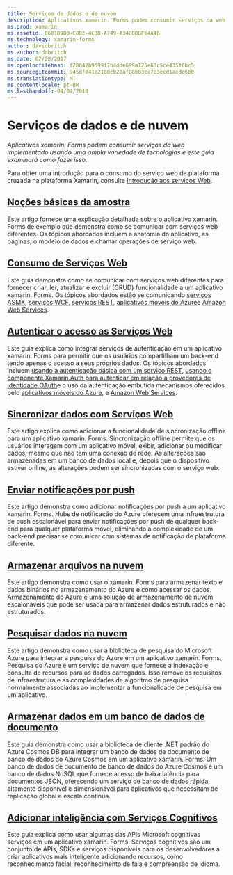 ```yaml
---
title: Serviços de dados e de nuvem
description: Aplicativos xamarin. Forms podem consumir serviços da web implementado usando uma ampla variedade de tecnologias e este guia examinará como fazer isso.
ms.prod: xamarin
ms.assetid: 0601D9D0-C8D2-4C3B-A749-A340BDBF64A4ß
ms.technology: xamarin-forms
author: davidbritch
ms.author: dabritch
ms.date: 02/28/2017
ms.openlocfilehash: f20042b9599f7b4dde699a125e63c5ce435f6bc5
ms.sourcegitcommit: 945df041e2180cb20af08b83cc703ecd1aedc6b0
ms.translationtype: MT
ms.contentlocale: pt-BR
ms.lasthandoff: 04/04/2018
---
```

# <a name="data--cloud-services"></a>Serviços de dados e de nuvem

_Aplicativos xamarin. Forms podem consumir serviços da web implementado usando uma ampla variedade de tecnologias e este guia examinará como fazer isso._

Para obter uma introdução para o consumo do serviço web de plataforma cruzada na plataforma Xamarin, consulte [Introdução aos serviços Web](~/cross-platform/data-cloud/web-services/index.md).

## <a name="understanding-the-samplexamarin-formsdata-cloudwalkthroughmd"></a>[Noções básicas da amostra](~/xamarin-forms/data-cloud/walkthrough.md)

Este artigo fornece uma explicação detalhada sobre o aplicativo xamarin. Forms de exemplo que demonstra como se comunicar com serviços web diferentes. Os tópicos abordados incluem a anatomia do aplicativo, as páginas, o modelo de dados e chamar operações de serviço web.

## <a name="consuming-web-servicesxamarin-formsdata-cloudconsumingindexmd"></a>[Consumo de Serviços Web](~/xamarin-forms/data-cloud/consuming/index.md)

Este guia demonstra como se comunicar com serviços web diferentes para fornecer criar, ler, atualizar e excluir (CRUD) funcionalidade a um aplicativo xamarin. Forms. Os tópicos abordados estão se comunicando [serviços ASMX](consuming/asmx.md), [serviços WCF](consuming/wcf.md), [serviços REST](consuming/rest.md), [aplicativos móveis do Azure](consuming/azure.md)e [ Amazon Web Services](consuming/aws.md).

## <a name="authenticating-access-to-web-servicesxamarin-formsdata-cloudauthenticationindexmd"></a>[Autenticar o acesso as Serviços Web](~/xamarin-forms/data-cloud/authentication/index.md)

Este guia explica como integrar serviços de autenticação em um aplicativo xamarin. Forms para permitir que os usuários compartilham um back-end tendo apenas o acesso a seus próprios dados. Os tópicos abordados incluem [usando a autenticação básica com um serviço REST](authentication/rest.md), [usando o componente Xamarin.Auth para autenticar em relação a provedores de identidade OAuth](authentication/oauth.md)e o uso da autenticação embutida mecanismos oferecidos pelo [aplicativos móveis do Azure](authentication/azure.md), e [Amazon Web Services](authentication/aws.md).

## <a name="synchronizing-data-with-web-servicessyncindexmd"></a>[Sincronizar dados com Serviços Web](sync/index.md)

Este artigo explica como adicionar a funcionalidade de sincronização offline para um aplicativo xamarin. Forms. Sincronização offline permite que os usuários interagem com um aplicativo móvel, exibir, adicionar ou modificar dados, mesmo que não tem uma conexão de rede. As alterações são armazenadas em um banco de dados local e, depois que o dispositivo estiver online, as alterações podem ser sincronizadas com o serviço web.

## <a name="sending-push-notificationspush-notificationsindexmd"></a>[Enviar notificações por push](push-notifications/index.md)

Este artigo demonstra como adicionar notificações por push a um aplicativo xamarin. Forms. Hubs de notificação do Azure oferecem uma infraestrutura de push escalonável para enviar notificações por push de qualquer back-end para qualquer plataforma móvel, eliminando a complexidade de um back-end precisar se comunicar com sistemas de notificação de plataforma diferente.

## <a name="storing-files-in-the-cloudstorageindexmd"></a>[Armazenar arquivos na nuvem](storage/index.md)

Este artigo demonstra como usar o xamarin. Forms para armazenar texto e dados binários no armazenamento do Azure e como acessar os dados. Armazenamento do Azure é uma solução de armazenamento de nuvem escalonáveis que pode ser usada para armazenar dados estruturados e não estruturados.

## <a name="searching-data-in-the-cloudsearchindexmd"></a>[Pesquisar dados na nuvem](search/index.md)

Este artigo demonstra como usar a biblioteca de pesquisa do Microsoft Azure para integrar a pesquisa do Azure em um aplicativo xamarin. Forms. Pesquisa do Azure é um serviço de nuvem que fornece a indexação e consulta de recursos para os dados carregados. Isso remove os requisitos de infraestrutura e as complexidades de algoritmo de pesquisa normalmente associadas ao implementar a funcionalidade de pesquisa em um aplicativo.

## <a name="storing-data-in-a-document-databasecosmosdbindexmd"></a>[Armazenar dados em um banco de dados de documento](cosmosdb/index.md)

Este guia demonstra como usar a biblioteca de cliente .NET padrão do Azure Cosmos DB para integrar um banco de dados de documento de banco de dados do Azure Cosmos em um aplicativo xamarin. Forms. Um banco de dados de documento de banco de dados do Azure Cosmos é um banco de dados NoSQL que fornece acesso de baixa latência para documentos JSON, oferecendo um serviço de banco de dados rápida, altamente disponível e dimensionável para aplicativos que necessitam de replicação global e escala contínua.

## <a name="adding-intelligence-with-cognitive-servicescognitive-servicesindexmd"></a>[Adicionar inteligência com Serviços Cognitivos](cognitive-services/index.md)

Este guia explica como usar algumas das APIs Microsoft cognitivas serviços em um aplicativo xamarin. Forms. Serviços cognitivos são um conjunto de APIs, SDKs e serviços disponíveis para os desenvolvedores a criar aplicativos mais inteligente adicionando recursos, como reconhecimento facial, reconhecimento de fala e compreensão de idioma.
